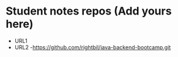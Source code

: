 # Student notes repos (Add yours here)
- URL1
- URL2
-https://github.com/rightbil/java-backend-bootcamp.git
